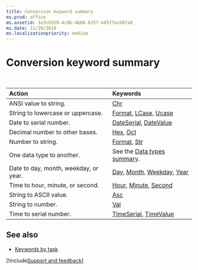 ```yaml
---
title: Conversion keyword summary
ms.prod: office
ms.assetid: 1e3cb559-4c0b-4b08-6357-b85f7acb87a8
ms.date: 11/29/2018
ms.localizationpriority: medium
---
```



# Conversion keyword summary

<br/>

|Action|Keywords|
|:-----|:-----|
|ANSI value to string.|[Chr](chr-function.md)|
|String to lowercase or uppercase.|[Format](format-function-visual-basic-for-applications.md), [LCase](lcase-function.md), [Ucase](ucase-function.md)|
|Date to serial number.|[DateSerial](dateserial-function.md), [DateValue](datevalue-function.md)|
|Decimal number to other bases.|[Hex](hex-function.md), [Oct](oct-function.md)|
|Number to string.|[Format](format-function-visual-basic-for-applications.md), [Str](str-function.md)|
|One data type to another.| See the [Data types summary](data-type-summary.md#convert-between-data-types).|
|Date to day, month, weekday, or year.|[Day](day-function.md), [Month](month-function.md), [Weekday](weekday-function.md), [Year](year-function.md)|
|Time to hour, minute, or second.|[Hour](hour-function.md), [Minute](minute-function.md), [Second](second-function.md)|
|String to ASCII value.|[Asc](asc-function.md)|
|String to number.|[Val](val-function.md)|
|Time to serial number.|[TimeSerial](timeserial-function.md), [TimeValue](timevalue-function.md)|

## See also

- [Keywords by task](keywords-by-task.md)

[!include[Support and feedback](~/includes/feedback-boilerplate.md)]